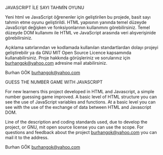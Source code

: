 JAVASCRIPT İLE SAYI TAHMİN OYUNU

Yeni html ve JavaScript öğrenenler için geliştirilen bu projede, basit sayı tahmin etme oyunu geliştirildi. 
HTML yapısının yanında temel düzeyde JavaScript değişken ve fonksiyonlarının kullanımını görebilirsiniz. 
Temel düzeyde DOM kullanımı ile HTML ve JavaScript arasında veri alışverişinide görebilirsiniz.

Açıklama satırlarından ve kodlamada kullanılan standartlardan dolayı projeyi geliştirebilir ya da GNU MIT Open Source Licence 
kapsamında kullanabilirsiniz. Proje hakkında görüşleriniz ve sorularınız için burhangok@yahoo.com adresine mail atabilirsiniz.

Burhan GÖK
burhangok@yahoo.com

GUESS THE NUMBER GAME WITH JAVASCRIPT

For new learners this project developed in HTML and Javascript, a simple number guessing game improved. 
A basic level of HTML structure you can see the use of JavaScript variables and functions. 
At a basic level you can see with the use of the exchange of data between HTML and Javascript DOM.

Line of the description and coding standards used, due to develop the project, or GNU, mit open source license 
you can use the scope. For questions and feedback about the project burhangok@yahoo.com you can mail it to the address.

Burhan GÖK
burhangok@yahoo.com
